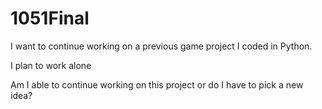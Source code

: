 # 1051Final

I want to continue working on a previous game project I coded in Python. 

I plan to work alone

Am I able to continue working on this project or do I have to pick a new idea?
